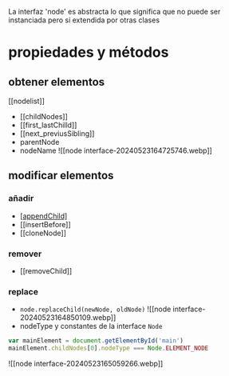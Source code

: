La interfaz 'node' es abstracta lo que significa que no puede ser instanciada pero si extendida por otras clases
# propiedades y métodos
## obtener elementos
[[nodelist]]
- [[childNodes]] 
- [[first_lastChilld]]
- [[next_previusSibling]]
- parentNode
- nodeName
![[node interface-20240523164725746.webp]]
## modificar elementos
### añadir
- [[appendChild]]()
- [[insertBefore]]
- [[cloneNode]]
### remover
- [[removeChild]]
### replace 
- `node.replaceChild(newNode, oldNode)`
![[node interface-20240523164850109.webp]]
- nodeType y constantes de la interface `Node`
```js
var mainElement = document.getElementById('main')
mainElement.childNodes[0].nodeType === Node.ELEMENT_NODE
```
![[node interface-20240523165059266.webp]]